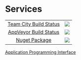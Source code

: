 # Services

<table align="center">
    <tr>
        <td align="center"><a href=http://vm-scorchio.westeurope.cloudapp.azure.com:888/viewType.html?buildTypeId=Services_Build&guest=1)>Team City Build Status</a></td>
        <td align="center"><a href="http://vm-scorchio.westeurope.cloudapp.azure.com:888/viewType.html?buildTypeId=Services_Build&guest=1">
	<img src="http://vm-scorchio.westeurope.cloudapp.azure.com:888/app/rest/builds/buildType:(id:Services_Build)/statusIcon"/>
</a></td>
    </tr>
    <tr>
        <td align="center"><a href="https://ci.appveyor.com/project/asudbury/extensionmethods">AppVeyor Build Status</td>
        <td align="center"><a href="https://ci.appveyor.com/project/asudbury/services">
	<img src='https://ci.appveyor.com/api/projects/status/5563pl7h01w93v3h?svg=true'/>
</a></td>
    </tr>
    <tr>
        <td align="center"><a href="https://www.nuget.org/packages/Scorchio.Services">Nuget Package</a></td>
        <td align="center"><a href="https://www.nuget.org/packages/Scorchio.Services"><img src="https://img.shields.io/nuget/v/Scorchio.Services.svg"></img></a></td>
</table>

[Application Programming Interface](Scorchio.Services.md)
